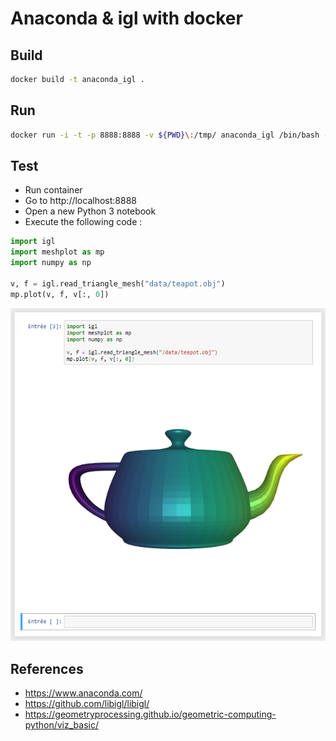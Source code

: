 # Anaconda & igl with docker

## Build

```sh
docker build -t anaconda_igl .
```

## Run

```sh
docker run -i -t -p 8888:8888 -v ${PWD}\:/tmp/ anaconda_igl /bin/bash -c "/opt/conda/bin/jupyter notebook --notebook-dir=/tmp/ --ip='0.0.0.0' --port=8888 --no-browser --allow-root --NotebookApp.token=toto"
```

## Test

- Run container
- Go to http://localhost:8888
- Open a new Python 3 notebook
- Execute the following code :
```python
import igl
import meshplot as mp
import numpy as np

v, f = igl.read_triangle_mesh("data/teapot.obj")
mp.plot(v, f, v[:, 0])
```

![teapot](teapot.png)

## References

- https://www.anaconda.com/
- https://github.com/libigl/libigl/
- https://geometryprocessing.github.io/geometric-computing-python/viz_basic/

